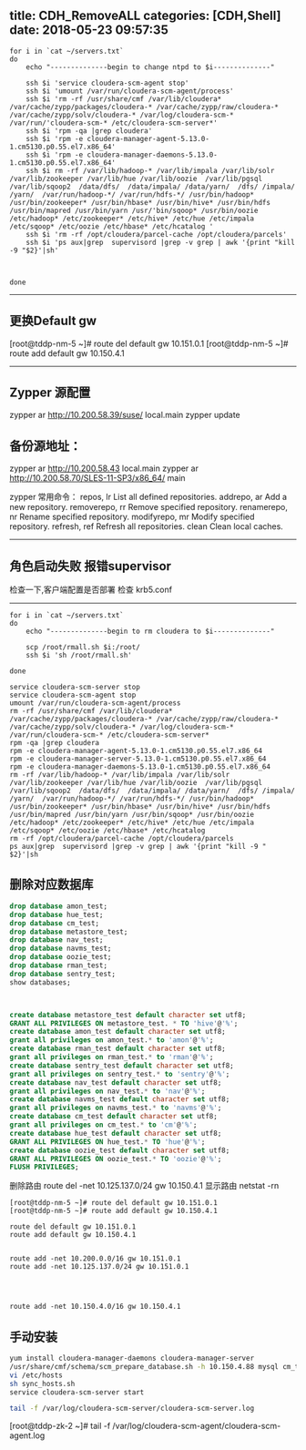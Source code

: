 title: CDH_RemoveALL
categories: [CDH,Shell]
date: 2018-05-23 09:57:35
---
```
for i in `cat ~/servers.txt`
do
    echo "--------------begin to change ntpd to $i--------------"

    ssh $i 'service cloudera-scm-agent stop'
    ssh $i 'umount /var/run/cloudera-scm-agent/process'
    ssh $i 'rm -rf /usr/share/cmf /var/lib/cloudera* /var/cache/zypp/packages/cloudera-* /var/cache/zypp/raw/cloudera-* /var/cache/zypp/solv/cloudera-* /var/log/cloudera-scm-* /var/run/'cloudera-scm-* /etc/cloudera-scm-server*'
    ssh $i 'rpm -qa |grep cloudera'
    ssh $i 'rpm -e cloudera-manager-agent-5.13.0-1.cm5130.p0.55.el7.x86_64'
    ssh $i 'rpm -e cloudera-manager-daemons-5.13.0-1.cm5130.p0.55.el7.x86_64'
    ssh $i rm -rf /var/lib/hadoop-* /var/lib/impala /var/lib/solr /var/lib/zookeeper /var/lib/hue /var/lib/oozie  /var/lib/pgsql  /var/lib/sqoop2  /data/dfs/  /data/impala/ /data/yarn/  /dfs/ /impala/ /yarn/  /var/run/hadoop-*/ /var/run/hdfs-*/ /usr/bin/hadoop* /usr/bin/zookeeper* /usr/bin/hbase* /usr/bin/hive* /usr/bin/hdfs /usr/bin/mapred /usr/bin/yarn /usr/'bin/sqoop* /usr/bin/oozie /etc/hadoop* /etc/zookeeper* /etc/hive* /etc/hue /etc/impala /etc/sqoop* /etc/oozie /etc/hbase* /etc/hcatalog '
    ssh $i 'rm -rf /opt/cloudera/parcel-cache /opt/cloudera/parcels'
    ssh $i 'ps aux|grep  supervisord |grep -v grep | awk '{print "kill -9 "$2}'|sh'



done
```
----

## 更换Default gw
[root@tddp-nm-5 ~]# route del default gw 10.151.0.1
[root@tddp-nm-5 ~]# route add default gw 10.150.4.1




----
## Zypper 源配置

zypper ar http://10.200.58.39/suse/ local.main
zypper update

## 备份源地址：
zypper ar http://10.200.58.43 local.main
zypper ar http://10.200.58.70/SLES-11-SP3/x86_64/ main

zypper 常用命令：
      repos, lr     List all defined repositories.
addrepo, ar     Add a new repository.
removerepo, rr      Remove specified repository.
renamerepo, nr      Rename specified repository.
modifyrepo, mr      Modify specified repository.
refresh, ref        Refresh all repositories.
clean           Clean local caches.


---
## 角色启动失败 报错supervisor
检查一下,客户端配置是否部署
检查 krb5.conf

----------------------

```
for i in `cat ~/servers.txt`
do
    echo "--------------begin to rm cloudera to $i--------------"

    scp /root/rmall.sh $i:/root/
    ssh $i 'sh /root/rmall.sh'

done
```

```
service cloudera-scm-server stop
service cloudera-scm-agent stop
umount /var/run/cloudera-scm-agent/process
rm -rf /usr/share/cmf /var/lib/cloudera* /var/cache/zypp/packages/cloudera-* /var/cache/zypp/raw/cloudera-* /var/cache/zypp/solv/cloudera-* /var/log/cloudera-scm-* /var/run/cloudera-scm-* /etc/cloudera-scm-server*
rpm -qa |grep cloudera
rpm -e cloudera-manager-agent-5.13.0-1.cm5130.p0.55.el7.x86_64
rpm -e cloudera-manager-server-5.13.0-1.cm5130.p0.55.el7.x86_64
rpm -e cloudera-manager-daemons-5.13.0-1.cm5130.p0.55.el7.x86_64
rm -rf /var/lib/hadoop-* /var/lib/impala /var/lib/solr /var/lib/zookeeper /var/lib/hue /var/lib/oozie  /var/lib/pgsql  /var/lib/sqoop2  /data/dfs/  /data/impala/ /data/yarn/  /dfs/ /impala/ /yarn/  /var/run/hadoop-*/ /var/run/hdfs-*/ /usr/bin/hadoop* /usr/bin/zookeeper* /usr/bin/hbase* /usr/bin/hive* /usr/bin/hdfs /usr/bin/mapred /usr/bin/yarn /usr/bin/sqoop* /usr/bin/oozie /etc/hadoop* /etc/zookeeper* /etc/hive* /etc/hue /etc/impala /etc/sqoop* /etc/oozie /etc/hbase* /etc/hcatalog 
rm -rf /opt/cloudera/parcel-cache /opt/cloudera/parcels
ps aux|grep  supervisord |grep -v grep | awk '{print "kill -9 " $2}'|sh
```

## 删除对应数据库
```sql
drop database amon_test;      
drop database hue_test;      
drop database cm_test;      
drop database metastore_test;                
drop database nav_test;      
drop database navms_test;
drop database oozie_test;
drop database rman_test;
drop database sentry_test;
show databases;



create database metastore_test default character set utf8;
GRANT ALL PRIVILEGES ON metastore_test. * TO 'hive'@'%';
create database amon_test default character set utf8;
grant all privileges on amon_test.* to 'amon'@'%';
create database rman_test default character set utf8;
grant all privileges on rman_test.* to 'rman'@'%';
create database sentry_test default character set utf8;
grant all privileges on sentry_test.* to 'sentry'@'%';
create database nav_test default character set utf8;
grant all privileges on nav_test.* to 'nav'@'%';
create database navms_test default character set utf8;
grant all privileges on navms_test.* to 'navms'@'%';
create database cm_test default character set utf8;
grant all privileges on cm_test.* to 'cm'@'%';
create database hue_test default character set utf8;
GRANT ALL PRIVILEGES ON hue_test.* TO 'hue'@'%'; 
create database oozie_test default character set utf8;
GRANT ALL PRIVILEGES ON oozie_test.* TO 'oozie'@'%'; 
FLUSH PRIVILEGES;
```

删除路由 route del -net 10.125.137.0/24 gw 10.150.4.1
显示路由 netstat -rn
```
[root@tddp-nm-5 ~]# route del default gw 10.151.0.1
[root@tddp-nm-5 ~]# route add default gw 10.150.4.1

route del default gw 10.151.0.1
route add default gw 10.150.4.1


route add -net 10.200.0.0/16 gw 10.151.0.1
route add -net 10.125.137.0/24 gw 10.151.0.1




route add -net 10.150.4.0/16 gw 10.150.4.1
```




## 手动安装
```bash
yum install cloudera-manager-daemons cloudera-manager-server
/usr/share/cmf/schema/scm_prepare_database.sh -h 10.150.4.88 mysql cm_test cm Cloudera@123
vi /etc/hosts
sh sync_hosts.sh 
service cloudera-scm-server start

tail -f /var/log/cloudera-scm-server/cloudera-scm-server.log 
```


[root@tddp-zk-2 ~]# tail -f /var/log/cloudera-scm-agent/cloudera-scm-agent.log 